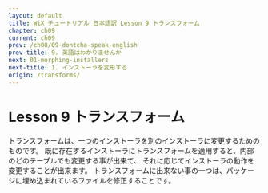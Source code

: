 ```yaml
---
layout: default
title: WiX チュートリアル 日本語訳 Lesson 9 トランスフォーム
chapter: ch09
current: ch09
prev: /ch08/09-dontcha-speak-english
prev-title: 9. 英語はわかりませんか
next: 01-morphing-installers
next-title: 1. インストーラを変形する
origin: /transforms/
---
```

#  Lesson 9 トランスフォーム

トランスフォームは、一つのインストーラを別のインストーラに変更するためのものです。
既に存在するインストーラにトランスフォームを適用すると、内部のどのテーブルでも変更する事が出来て、
それに応じてインストーラの動作を変更することが出来ます。
トランスフォームに出来ない事の一つは、パッケージに埋め込まれているファイルを修正することです。